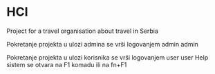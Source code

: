 # HCI
Project for a travel organisation about travel in Serbia

Pokretanje projekta u ulozi admina se vrši logovanjem admin admin

Pokretanje projekta u ulozi korisnika se vrši logovanjem user user
Help sistem se otvara na F1 komadu ili na fn+F1
